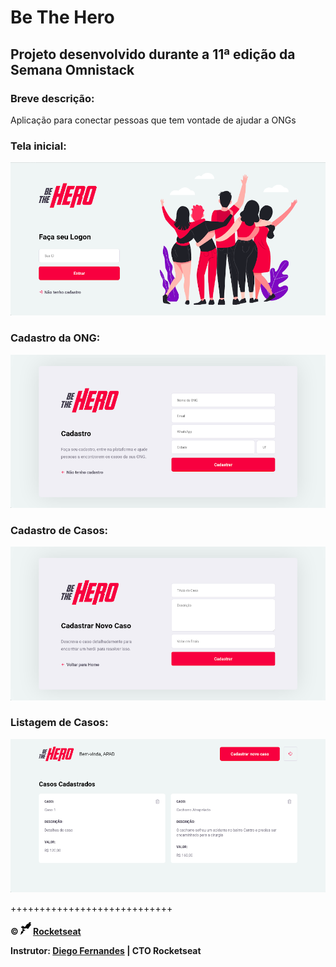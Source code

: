  # Be The Hero
## Projeto desenvolvido durante a 11ª edição da Semana Omnistack

### Breve descrição:
Aplicação para conectar pessoas que tem vontade de ajudar a ONGs

### Tela inicial:
![Home Page](https://github.com/hochforce/BeTheHero/blob/master/home.png)

### Cadastro da ONG:
![Cadastro ong](https://github.com/hochforce/BeTheHero/blob/master/cadastro.png)

### Cadastro de Casos:
![Cadastro casos](https://github.com/hochforce/BeTheHero/blob/master/cadastro-caso.png)

### Listagem de Casos:
![Listagem](https://github.com/hochforce/BeTheHero/blob/master/casos.png)


++++++++++++++++++++++++++++

**&copy; <img src="rocketseat.svg" alt="rocketseat" height="20"> [Rocketseat](https://rocketseat.com.br/)**

**Instrutor: [Diego Fernandes](https://github.com/diego3g) | CTO Rocketseat**
